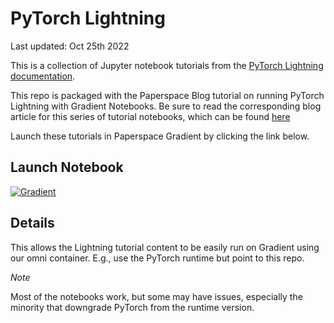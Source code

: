 # PyTorch Lightning

Last updated: Oct 25th 2022

This is a collection of Jupyter notebook tutorials from the [PyTorch Lightning documentation](https://pytorch-lightning.readthedocs.io/).

This repo is packaged with the Paperspace Blog tutorial on running PyTorch Lightning with Gradient Notebooks. Be sure to read the corresponding blog article for this series of tutorial notebooks, which can be found [here](blog.paperspace.com/pytorch-lightning-on-paperspace/)

Launch these tutorials in Paperspace Gradient by clicking the link below.

## Launch Notebook

[![Gradient](https://assets.paperspace.io/img/gradient-badge.svg)](https://console.paperspace.com/github/gradient-ai/PyTorch-Lightning?machine=Free-GPU)

## Details

This allows the Lightning tutorial content to be easily run on Gradient using our omni container. E.g., use the PyTorch runtime but point to this repo.

_Note_

Most of the notebooks work, but some may have issues, especially the minority that downgrade PyTorch from the runtime version.
